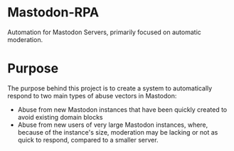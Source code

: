 # Mastodon-RPA
Automation for Mastodon Servers, primarily focused on automatic moderation.

# Purpose
The purpose behind this project is to create a system to automatically respond to two main types of abuse vectors in Mastodon:
- Abuse from new Mastodon instances that have been quickly created to avoid existing domain blocks
- Abuse from new users of very large Mastodon instances, where, because of the instance's size, moderation may be lacking or not as quick to respond, compared to a smaller server.
